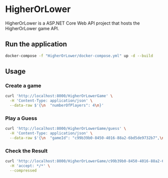 # HigherOrLower

HigherOrLower is a ASP.NET Core Web API project that hosts the HigherOrLower game API.

## Run the application

```bash
docker-compose -f "HigherOrLower/docker-compose.yml" up -d --build

```

## Usage

### Create a game
```bash
curl 'http://localhost:8000/HigherOrLowerGame' \
  -H 'Content-Type: application/json' \
  --data-raw $'{\n  "numberOfPlayers": 4\n}'
```

### Play a Guess
```bash
curl 'http://localhost:8000/HigherOrLowerGame/guess' \
  -H 'Content-Type: application/json' \
  --data-raw $'{\n  "gameId": "c99b39b0-8450-4016-88a2-6bd5de9732b7",\n  "playerId": "5dd32003-af9c-4f22-9dba-230cdfa74729",\n  "guess": 0\n}'
```

### Check the Result
```bash
curl 'http://localhost:8000/HigherOrLowerGame/c99b39b0-8450-4016-88a2-6bd5de9732b7' \
  -H 'accept: */*' \
  --compressed
```